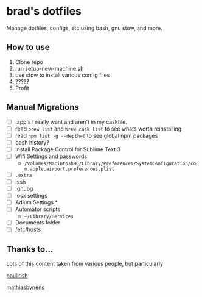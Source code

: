brad's dotfiles
===============

Manage dotfiles, configs, etc using bash, gnu stow, and more.


## How to use
1. Clone repo
2. run setup-new-machine.sh
3. use stow to install various config files
4. ?????
5. Profit

## Manual Migrations
* [ ] .app's I really want and aren't in my caskfile.
* [ ] read `brew list` and `brew cask list` to see whats worth reinstalling
* [ ] read `npm list -g --depth=0` to see global npm packages
* [ ] bash history?
* [ ] Install Package Control for Sublime Text 3
* [ ] Wifi Settings and passwords
  *  `/Volumes/MacintoshHD/Library/Preferences/SystemConfiguration/com.apple.airport.preferences.plist`
* [ ] `.extra`
* [ ] .ssh
* [ ] .gnupg
* [ ] .osx settings
* [ ] Adium Settings
  *  
* [ ] Automator scripts
  * `~/Library/Services`
* [ ] Documents folder
* [ ] /etc/hosts

## Thanks to...
Lots of this content taken from various people, but particularly

[paulirish](https://github.com/paulirish/dotfiles/)

[mathiasbynens](https://github.com/mathiasbynens/dotfiles/)
